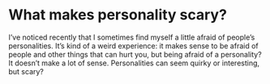 # What makes personality scary?

I’ve noticed recently that I sometimes find myself a little afraid of people’s personalities. It’s kind of a weird experience: it makes sense to be afraid of people and other things that can hurt you, but being afraid of a personality? It doesn’t make a lot of sense. Personalities can seem quirky or interesting, but scary?
